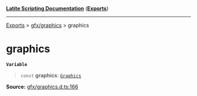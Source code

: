 [**Latite Scripting Documentation**](../../README.md) ([**Exports**](../../exports.md))

---

[Exports](../../exports.md) > [gfx/graphics](../index.md) > graphics

# graphics

**`Variable`**

> `const` **graphics**: [`Graphics`](../interfaces/interface.Graphics.md)

**Source:** [gfx/graphics.d.ts:166](https://github.com/LatiteScripting/latitescripting.github.io/blob/5a9cee2/definitions/gfx/graphics.d.ts#L166)
